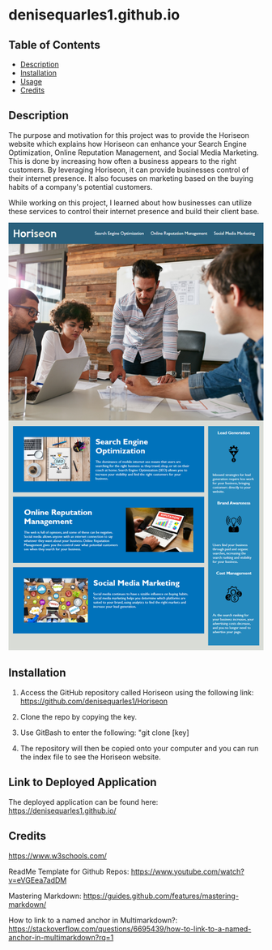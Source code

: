 # denisequarles1.github.io

## Table of Contents
* [Description](#description)
* [Installation](#installation)
* [Usage](#usage)
* [Credits](#credits)

## Description
The purpose and motivation for this project was to provide the Horiseon website which explains how Horiseon can enhance your Search Engine Optimization, Online Reputation Management, and Social Media Marketing. <br>
This is done by increasing how often a business appears to the right customers. By leveraging Horiseon, it can provide businesses control of their internet presence. 
It also focuses on marketing based on the buying habits of a company's potential customers.<br> 

 While working on this project, I learned about how businesses can utilize these services to control their internet presence and build their client base. <br>
 
 <img src="Website Screenshot.png"> 
 

## Installation
1. Access the GitHub repository called Horiseon using the following link: https://github.com/denisequarles1/Horiseon


2. Clone the repo by copying the key.

3. Use GitBash to enter the following: "git clone [key]

4. The repository will then be copied onto your computer and you can run the index file to see the Horiseon website.

## Link to Deployed Application
The deployed application can be found here: https://denisequarles1.github.io/


## Credits
https://www.w3schools.com/

ReadMe Template for Github Repos: https://www.youtube.com/watch?v=eVGEea7adDM

Mastering Markdown: https://guides.github.com/features/mastering-markdown/

How to link to a named anchor in Multimarkdown?:
https://stackoverflow.com/questions/6695439/how-to-link-to-a-named-anchor-in-multimarkdown?rq=1







